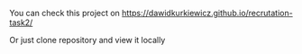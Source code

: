 You can check this project on https://dawidkurkiewicz.github.io/recrutation-task2/

Or just clone repository and view it locally
